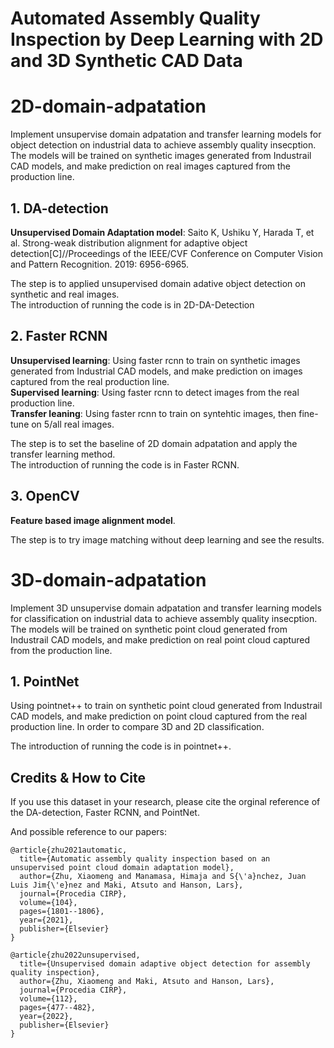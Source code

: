 # Automated Assembly Quality Inspection by Deep Learning with 2D and 3D Synthetic CAD Data

# 2D-domain-adpatation
Implement unsupervise domain adpatation and transfer learning models for object detection on industrial data to achieve assembly quality insecption. The models will be trained on synthetic images generated from Industrail CAD models, and make prediction on real images captured from the production line. 

## 1. DA-detection  
**Unsupervised Domain Adaptation model**: Saito K, Ushiku Y, Harada T, et al. Strong-weak distribution alignment for adaptive object detection[C]//Proceedings of the IEEE/CVF Conference on Computer Vision and Pattern Recognition. 2019: 6956-6965.  

The step is to applied unsupervised domain adative object detection on synthetic and real images.   
The introduction of running the code is in 2D-DA-Detection  

## 2. Faster RCNN  
**Unsupervised learning**: Using faster rcnn to train on synthetic images generated from Industrial CAD models, and make prediction on images captured from the real production line.  
**Supervised learning**: Using faster rcnn to detect images from the real production line.    
**Transfer leaning**: Using faster rcnn to train on syntehtic images, then fine-tune on 5/all real images.   

The step is to set the baseline of 2D domain adpatation and apply the transfer learning method.   
The introduction of running the code is in Faster RCNN.  

## 3. OpenCV
**Feature based image alignment model**.   

The step is to try image matching without deep learning and see the results.   

# 3D-domain-adpatation
Implement 3D unsupervise domain adpatation  and transfer learning models for classification on industrial data to achieve assembly quality insecption. The models will be trained on synthetic  point cloud generated from Industrail CAD models, and make prediction on real point cloud captured from the production line.   

## 1. PointNet 
Using pointnet++ to train on synthetic point cloud generated from Industrail CAD models, and make prediction on point cloud captured from the real production line.
In order to compare 3D and 2D classification.   

The introduction of running the code is in pointnet++.  

## Credits & How to Cite
If you use this dataset in your research, please cite the orginal reference of the DA-detection, Faster RCNN, and PointNet. 

And possible reference to our papers:

```
@article{zhu2021automatic,
  title={Automatic assembly quality inspection based on an unsupervised point cloud domain adaptation model},
  author={Zhu, Xiaomeng and Manamasa, Himaja and S{\'a}nchez, Juan Luis Jim{\'e}nez and Maki, Atsuto and Hanson, Lars},
  journal={Procedia CIRP},
  volume={104},
  pages={1801--1806},
  year={2021},
  publisher={Elsevier}
}
```

```
@article{zhu2022unsupervised,
  title={Unsupervised domain adaptive object detection for assembly quality inspection},
  author={Zhu, Xiaomeng and Maki, Atsuto and Hanson, Lars},
  journal={Procedia CIRP},
  volume={112},
  pages={477--482},
  year={2022},
  publisher={Elsevier}
}
```

